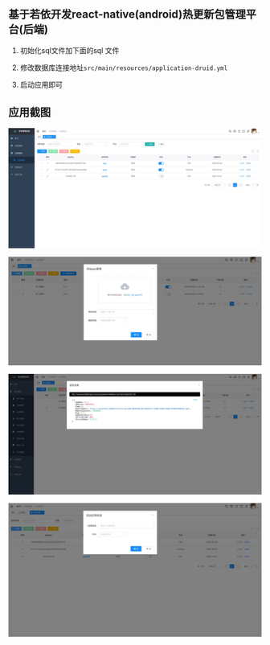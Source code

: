 ## 基于若依开发react-native(android)热更新包管理平台(后端)

1. 初始化sql文件加下面的sql 文件

1. 修改数据库连接地址`src/main/resources/application-druid.yml`

3. 启动应用即可 


## 应用截图
![](./assets/1.png)

![](./assets/2.png)

![](./assets/3.png)

![](./assets/4.png)
